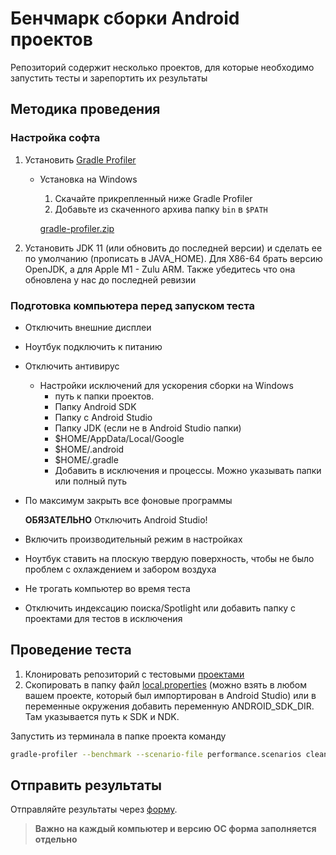 # Бенчмарк сборки Android проектов

Репозиторий содержит несколько проектов, для которые необходимо запустить тесты и зарепортить их результаты

## Методика проведения

### Настройка софта

1. Установить [Gradle Profiler](https://github.com/gradle/gradle-profiler)
    - Установка на Windows
        1. Скачайте прикрепленный ниже Gradle Profiler
        2. Добавьте из скаченного архива папку `bin` в `$PATH`
        
        [gradle-profiler.zip](https://s3-us-west-2.amazonaws.com/secure.notion-static.com/1cba50ca-b0f1-4ae2-86f2-31b7b7950dfc/gradle-profiler.zip)
        
2. Установить JDK 11 (или обновить до последней версии) и сделать ее по умолчанию (прописать в JAVA_HOME). Для X86-64 брать версию OpenJDK, а для Apple M1 - Zulu ARM. Также убедитесь что она обновлена у нас до последней ревизии

### Подготовка компьютера перед запуском теста

- Отключить внешние дисплеи
- Ноутбук подключить к питанию
- Отключить антивирус
    - Настройки исключений для ускорения сборки на Windows
        - путь к папки проектов.
        - Папку Android SDK
        - Папку с Android Studio
        - Папку JDK (если не в Android Studio папки)
        - $HOME/AppData/Local/Google
        - $HOME/.android
        - $HOME/.gradle
        - Добавить в исключения и процессы. Можно указывать папки или полный путь
- По максимум закрыть все фоновые программы
    
    **ОБЯЗАТЕЛЬНО** Отключить Android Studio!
    
- Включить производительный режим в настройках
- Ноутбук ставить на плоскую твердую поверхность, чтобы не было проблем с охлаждением и забором воздуха
- Не трогать компьютер во время теста
- Отключить индексацию поиска/Spotlight или добавить папку с проектами для тестов в исключения

## Проведение теста

1. Клонировать репозиторий с тестовыми [проектами](https://github.com/androidbroadcast/AndroidDevBenchmark)
2. Скопировать в папку файл [local.properties](http://local.properties) (можно взять в любом вашем проекте, который был импортирован в Android Studio) или в переменные окружения добавить переменную ANDROID_SDK_DIR. Там указывается путь к SDK и NDK.

Запустить из терминала в папке проекта команду

```bash
gradle-profiler --benchmark --scenario-file performance.scenarios clean_build
```

## Отправить результаты

Отправляйте результаты через [форму](https://forms.gle/2Fy56UX3w9UgCP916). 

> **Важно на каждый компьютер и версию ОС форма заполняется отдельно**
>
